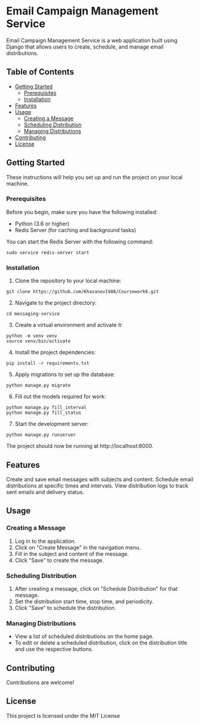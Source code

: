 # Email Campaign Management Service

Email Campaign Management Service is a web application built using Django that allows users to create, schedule, and manage email
distributions.

## Table of Contents

- [Getting Started](#getting-started)
    - [Prerequisites](#prerequisites)
    - [Installation](#installation)
- [Features](#features)
- [Usage](#usage)
    - [Creating a Message](#creating-a-message)
    - [Scheduling Distribution](#scheduling-distribution)
    - [Managing Distributions](#managing-distributions)
- [Contributing](#contributing)
- [License](#license)

## Getting Started

These instructions will help you set up and run the project on your local machine.

### Prerequisites

Before you begin, make sure you have the following installed:

- Python (3.6 or higher)
- Redis Server (for caching and background tasks)

You can start the Redis Server with the following command:

  ```shell
  sudo service redis-server start
  ```

### Installation

1. Clone the repository to your local machine:

  ```shell
  git clone https://github.com/Khasanov1988/Coursework6.git
  ```

2. Navigate to the project directory:

  ```shell
  cd messaging-service
  ```

3. Create a virtual environment and activate it:

  ```shell
  python -m venv venv
  source venv/bin/activate
  ```

4. Install the project dependencies:

  ```shell
  pip install -r requirements.txt
  ```

5. Apply migrations to set up the database:

  ```shell
  python manage.py migrate
  ```
6. Fill out the models required for work:

  ```shell
  python manage.py fill_interval
  python manage.py fill_status
  ```

7. Start the development server:

  ```shell
  python manage.py runserver
  ```

The project should now be running at http://localhost:8000.

## Features

Create and save email messages with subjects and content.
Schedule email distributions at specific times and intervals.
View distribution logs to track sent emails and delivery status.

## Usage

### Creating a Message

1. Log in to the application.
2. Click on "Create Message" in the navigation menu.
3. Fill in the subject and content of the message.
4. Click "Save" to create the message.

### Scheduling Distribution

1. After creating a message, click on "Schedule Distribution" for that message.
2. Set the distribution start time, stop time, and periodicity.
3. Click "Save" to schedule the distribution.

### Managing Distributions

* View a list of scheduled distributions on the home page.
* To edit or delete a scheduled distribution, click on the distribution title and use the respective buttons.

## Contributing

Contributions are welcome!

## License

This project is licensed under the MIT License